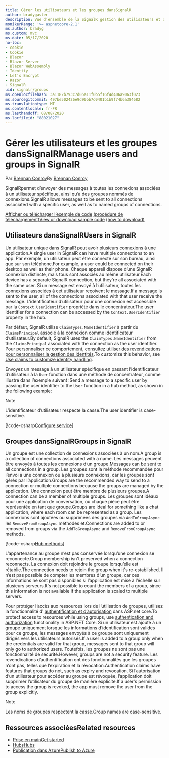 ```yaml
---
title: Gérer les utilisateurs et les groupes dansSignalR
author: bradygaster
description: Vue d’ensemble de la SignalR gestion des utilisateurs et des groupes ASP.net core.
monikerRange: '>= aspnetcore-2.1'
ms.author: bradyg
ms.custom: mvc
ms.date: 05/17/2020
no-loc:
- cookie
- Cookie
- Blazor
- Blazor Server
- Blazor WebAssembly
- Identity
- Let's Encrypt
- Razor
- SignalR
uid: signalr/groups
ms.openlocfilehash: 3a1182b793c7d05a11f0b5f16f4d406a9063f023
ms.sourcegitcommit: 497be502426e9d90bb7d0401b1b9f74b6a384682
ms.translationtype: MT
ms.contentlocale: fr-FR
ms.lasthandoff: 08/08/2020
ms.locfileid: "88021027"
---
```

# <a name="manage-users-and-groups-in-no-locsignalr"></a><span data-ttu-id="d29ac-103">Gérer les utilisateurs et les groupes dansSignalR</span><span class="sxs-lookup"><span data-stu-id="d29ac-103">Manage users and groups in SignalR</span></span>

<span data-ttu-id="d29ac-104">Par [Brennan Conroy](https://github.com/BrennanConroy)</span><span class="sxs-lookup"><span data-stu-id="d29ac-104">By [Brennan Conroy](https://github.com/BrennanConroy)</span></span>

<span data-ttu-id="d29ac-105">SignalRpermet d’envoyer des messages à toutes les connexions associées à un utilisateur spécifique, ainsi qu’à des groupes nommés de connexions.</span><span class="sxs-lookup"><span data-stu-id="d29ac-105">SignalR allows messages to be sent to all connections associated with a specific user, as well as to named groups of connections.</span></span>

<span data-ttu-id="d29ac-106">[Afficher ou télécharger l’exemple de code](https://github.com/dotnet/AspNetCore.Docs/tree/master/aspnetcore/signalr/groups/sample/) [(procédure de téléchargement)](xref:index#how-to-download-a-sample)</span><span class="sxs-lookup"><span data-stu-id="d29ac-106">[View or download sample code](https://github.com/dotnet/AspNetCore.Docs/tree/master/aspnetcore/signalr/groups/sample/) [(how to download)](xref:index#how-to-download-a-sample)</span></span>

## <a name="users-in-no-locsignalr"></a><span data-ttu-id="d29ac-107">Utilisateurs dansSignalR</span><span class="sxs-lookup"><span data-stu-id="d29ac-107">Users in SignalR</span></span>

<span data-ttu-id="d29ac-108">Un utilisateur unique dans SignalR peut avoir plusieurs connexions à une application.</span><span class="sxs-lookup"><span data-stu-id="d29ac-108">A single user in SignalR can have multiple connections to an app.</span></span> <span data-ttu-id="d29ac-109">Par exemple, un utilisateur peut être connecté sur son bureau, ainsi que sur son téléphone.</span><span class="sxs-lookup"><span data-stu-id="d29ac-109">For example, a user could be connected on their desktop as well as their phone.</span></span> <span data-ttu-id="d29ac-110">Chaque appareil dispose d’une SignalR connexion distincte, mais tous sont associés au même utilisateur.</span><span class="sxs-lookup"><span data-stu-id="d29ac-110">Each device has a separate SignalR connection, but they're all associated with the same user.</span></span> <span data-ttu-id="d29ac-111">Si un message est envoyé à l’utilisateur, toutes les connexions associées à cet utilisateur reçoivent le message.</span><span class="sxs-lookup"><span data-stu-id="d29ac-111">If a message is sent to the user, all of the connections associated with that user receive the message.</span></span> <span data-ttu-id="d29ac-112">L’identificateur d’utilisateur pour une connexion est accessible par la `Context.UserIdentifier` propriété dans le concentrateur.</span><span class="sxs-lookup"><span data-stu-id="d29ac-112">The user identifier for a connection can be accessed by the `Context.UserIdentifier` property in the hub.</span></span>

<span data-ttu-id="d29ac-113">Par défaut, SignalR utilise `ClaimTypes.NameIdentifier` à partir du `ClaimsPrincipal` associé à la connexion comme identificateur d’utilisateur.</span><span class="sxs-lookup"><span data-stu-id="d29ac-113">By default, SignalR uses the `ClaimTypes.NameIdentifier` from the `ClaimsPrincipal` associated with the connection as the user identifier.</span></span> <span data-ttu-id="d29ac-114">Pour personnaliser ce comportement, consultez [utiliser des revendications pour personnaliser la gestion des identités](xref:signalr/authn-and-authz#use-claims-to-customize-identity-handling).</span><span class="sxs-lookup"><span data-stu-id="d29ac-114">To customize this behavior, see [Use claims to customize identity handling](xref:signalr/authn-and-authz#use-claims-to-customize-identity-handling).</span></span>

<span data-ttu-id="d29ac-115">Envoyez un message à un utilisateur spécifique en passant l’identificateur d’utilisateur à la `User` fonction dans une méthode de concentrateur, comme illustré dans l’exemple suivant :</span><span class="sxs-lookup"><span data-stu-id="d29ac-115">Send a message to a specific user by passing the user identifier to the `User` function in a hub method, as shown in the following example:</span></span>

> [!NOTE]
> <span data-ttu-id="d29ac-116">L’identificateur d’utilisateur respecte la casse.</span><span class="sxs-lookup"><span data-stu-id="d29ac-116">The user identifier is case-sensitive.</span></span>

[!code-csharp[Configure service](groups/sample/Hubs/ChatHub.cs?range=29-32)]

## <a name="groups-in-no-locsignalr"></a><span data-ttu-id="d29ac-117">Groupes dansSignalR</span><span class="sxs-lookup"><span data-stu-id="d29ac-117">Groups in SignalR</span></span>

<span data-ttu-id="d29ac-118">Un groupe est une collection de connexions associées à un nom.</span><span class="sxs-lookup"><span data-stu-id="d29ac-118">A group is a collection of connections associated with a name.</span></span> <span data-ttu-id="d29ac-119">Les messages peuvent être envoyés à toutes les connexions d’un groupe.</span><span class="sxs-lookup"><span data-stu-id="d29ac-119">Messages can be sent to all connections in a group.</span></span> <span data-ttu-id="d29ac-120">Les groupes sont la méthode recommandée pour l’envoi à une connexion ou à plusieurs connexions, car les groupes sont gérés par l’application.</span><span class="sxs-lookup"><span data-stu-id="d29ac-120">Groups are the recommended way to send to a connection or multiple connections because the groups are managed by the application.</span></span> <span data-ttu-id="d29ac-121">Une connexion peut être membre de plusieurs groupes.</span><span class="sxs-lookup"><span data-stu-id="d29ac-121">A connection can be a member of multiple groups.</span></span> <span data-ttu-id="d29ac-122">Les groupes sont idéaux pour une application de conversation, où chaque pièce peut être représentée en tant que groupe.</span><span class="sxs-lookup"><span data-stu-id="d29ac-122">Groups are ideal for something like a chat application, where each room can be represented as a group.</span></span> <span data-ttu-id="d29ac-123">Les connexions sont ajoutées ou supprimées des groupes via `AddToGroupAsync` les `RemoveFromGroupAsync` méthodes et.</span><span class="sxs-lookup"><span data-stu-id="d29ac-123">Connections are added to or removed from groups via the `AddToGroupAsync` and `RemoveFromGroupAsync` methods.</span></span>

[!code-csharp[Hub methods](groups/sample/Hubs/ChatHub.cs?range=15-27)]

<span data-ttu-id="d29ac-124">L’appartenance au groupe n’est pas conservée lorsqu’une connexion se reconnecte.</span><span class="sxs-lookup"><span data-stu-id="d29ac-124">Group membership isn't preserved when a connection reconnects.</span></span> <span data-ttu-id="d29ac-125">La connexion doit rejoindre le groupe lorsqu’elle est rétablie.</span><span class="sxs-lookup"><span data-stu-id="d29ac-125">The connection needs to rejoin the group when it's re-established.</span></span> <span data-ttu-id="d29ac-126">Il n’est pas possible de compter les membres d’un groupe, car ces informations ne sont pas disponibles si l’application est mise à l’échelle sur plusieurs serveurs.</span><span class="sxs-lookup"><span data-stu-id="d29ac-126">It's not possible to count the members of a group, since this information is not available if the application is scaled to multiple servers.</span></span>

<span data-ttu-id="d29ac-127">Pour protéger l’accès aux ressources lors de l’utilisation de groupes, utilisez la fonctionnalité d' [authentification et d’autorisation](xref:signalr/authn-and-authz) dans ASP.net core.</span><span class="sxs-lookup"><span data-stu-id="d29ac-127">To protect access to resources while using groups, use [authentication and authorization](xref:signalr/authn-and-authz) functionality in ASP.NET Core.</span></span> <span data-ttu-id="d29ac-128">Si un utilisateur est ajouté à un groupe uniquement lorsque les informations d’identification sont valides pour ce groupe, les messages envoyés à ce groupe sont uniquement dirigés vers les utilisateurs autorisés.</span><span class="sxs-lookup"><span data-stu-id="d29ac-128">If a user is added to a group only when the credentials are valid for that group, messages sent to that group will only go to authorized users.</span></span> <span data-ttu-id="d29ac-129">Toutefois, les groupes ne sont pas une fonctionnalité de sécurité.</span><span class="sxs-lookup"><span data-stu-id="d29ac-129">However, groups are not a security feature.</span></span> <span data-ttu-id="d29ac-130">Les revendications d’authentification ont des fonctionnalités que les groupes n’ont pas, telles que l’expiration et la révocation.</span><span class="sxs-lookup"><span data-stu-id="d29ac-130">Authentication claims have features that groups do not, such as expiry and revocation.</span></span> <span data-ttu-id="d29ac-131">Si l’autorisation d’un utilisateur pour accéder au groupe est révoquée, l’application doit supprimer l’utilisateur du groupe de manière explicite.</span><span class="sxs-lookup"><span data-stu-id="d29ac-131">If a user's permission to access the group is revoked, the app must remove the user from the group explicitly.</span></span>

> [!NOTE]
> <span data-ttu-id="d29ac-132">Les noms de groupes respectent la casse.</span><span class="sxs-lookup"><span data-stu-id="d29ac-132">Group names are case-sensitive.</span></span>

## <a name="related-resources"></a><span data-ttu-id="d29ac-133">Ressources associées</span><span class="sxs-lookup"><span data-stu-id="d29ac-133">Related resources</span></span>

* [<span data-ttu-id="d29ac-134">Prise en main</span><span class="sxs-lookup"><span data-stu-id="d29ac-134">Get started</span></span>](xref:tutorials/signalr)
* [<span data-ttu-id="d29ac-135">Hubs</span><span class="sxs-lookup"><span data-stu-id="d29ac-135">Hubs</span></span>](xref:signalr/hubs)
* [<span data-ttu-id="d29ac-136">Publication dans Azure</span><span class="sxs-lookup"><span data-stu-id="d29ac-136">Publish to Azure</span></span>](xref:signalr/publish-to-azure-web-app)
